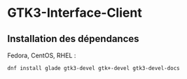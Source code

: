 # GTK3-Interface-Client

## Installation des dépendances

Fedora, CentOS, RHEL :
```
dnf install glade gtk3-devel gtk+-devel gtk3-devel-docs

```
